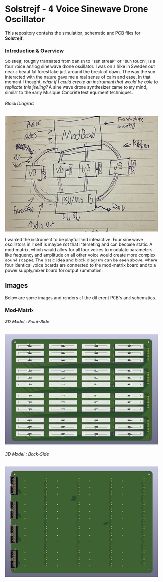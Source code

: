 # Solstrejf - 4 Voice Sinewave Drone Oscillator
This repository contains the simulation, schematic and PCB files for **Solstrejf**.

### Introduction & Overview
Solstrejf, roughly translated from danish to "sun streak" or "sun touch", is a four voice analog sine wave drone oscillator. I was on a hike in Sweden out near a beautiful forest lake just around the break of dawn. The way the sun interacted with the nature gave me a real sense of calm and ease. In that moment I thought, *what if I could create an instrument that would be able to replicate this feeling*? A sine wave drone synthesizer came to my mind, similar to the early Musique Concrète test equiment techniques.

###### Block Diagram
![Solstrejf Blockdiagram](images/blockdiagrams/blokdiagram-solstrejf.jpeg)

I wanted the instrument to be playfull and interactive. Four sine wave oscillators in it self is maybe not that interseting and can become static. A mod-matrix, which would allow for all four voices to modulate parameters like frequency and amplitude on all other voice would create more complex sound scapes. The basic idea and block diagram can be seen above, where four identical voice boards are connected to the mod-matrix board and to a power supply/mixer board for output summation.

## Images
Below are some images and renders of the different PCB's and schematics.

### Mod-Matrix

###### 3D Model : Front-Side
![Mod-Matrix PCB Front](images/pcb-mod-matrix/PCB-and-3D-modmatrix-frontside.png)

###### 3D Model : Back-Side 
![Mod-Matrix PCB Back](images/pcb-mod-matrix/PCB-and-3D-modmatrix-backside.png)
